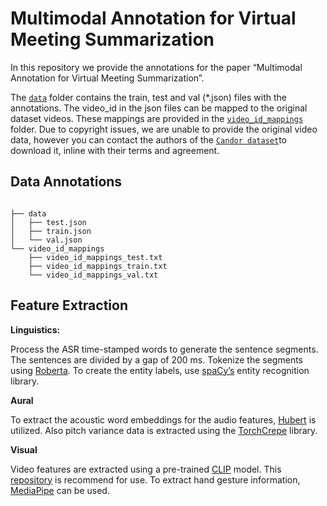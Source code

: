 # Multimodal Annotation for Virtual Meeting Summarization

In this repository we provide the annotations for the paper “Multimodal Annotation for Virtual Meeting Summarization”.

The [`data`](https://github.com/skotey/vidchatsum/tree/main/data) folder contains the train, test and val (*.json) files with the annotations. The video_id in the json files can be mapped to the original dataset videos. These mappings are provided in the [`video_id_mappings`](https://github.com/skotey/vidchatsum/tree/main/video_id_mappings) folder. Due to copyright issues, we are unable to provide the original video data, however you can contact the authors of the [`Candor dataset`](https://betterup-data-requests.herokuapp.com/)to download it, inline with their terms and agreement.


## Data Annotations

```plaintext

├── data
│   ├── test.json
│   ├── train.json
│   └── val.json
└── video_id_mappings
    ├── video_id_mappings_test.txt
    ├── video_id_mappings_train.txt
    └── video_id_mappings_val.txt

```
## Feature Extraction

**Linguistics:**

Process the ASR time-stamped words to generate the sentence segments. The sentences are divided by a gap of 200 ms. Tokenize the segments using [Roberta](https://huggingface.co/FacebookAI/roberta-base). To create the entity labels, use [spaCy’s](https://spacy.io) entity recognition library. 

**Aural**

To extract the acoustic word embeddings for the audio features, [Hubert](https://huggingface.co/facebook/hubert-base-ls960) is utilized. Also pitch variance data is extracted using the [TorchCrepe](https://pypi.org/project/torchcrepe/) library.

**Visual**

Video features are extracted using a pre-trained [CLIP](https://huggingface.co/openai/clip-vit-base-patch32) model. This [repository](https://v-iashin.github.io/video_features/models/clip/) is recommend for use. To extract hand gesture information, [MediaPipe](https://github.com/google-ai-edge/mediapipe) can be used. 
